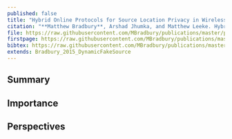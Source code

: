 ```yaml
---
published: false
title: "Hybrid Online Protocols for Source Location Privacy in Wireless Sensor Networks"
citation: "**Matthew Bradbury**, Arshad Jhumka, and Matthew Leeke. Hybrid Online Protocols for Source Location Privacy in Wireless Sensor Networks. *Journal of Parallel and Distributed Computing*, 115:67–81, May 2018. [doi:10.1016/j.jpdc.2018.01.006](https://doi.org/10.1016/j.jpdc.2018.01.006)."
file: https://raw.githubusercontent.com/MBradbury/publications/master/papers/JPDC2018.pdf
firstpage: https://raw.githubusercontent.com/MBradbury/publications/master/firstpages/JPDC2018.svg
bibtex: https://raw.githubusercontent.com/MBradbury/publications/master/bibtex/Bradbury_2018_HybridOnlineProtocols.bib
extends: Bradbury_2015_DynamicFakeSource
---
```


## Summary

## Importance

## Perspectives


